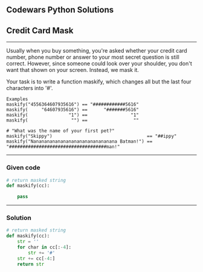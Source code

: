 
Codewars Python Solutions
---
## Credit Card Mask <br>
---
Usually when you buy something, you're asked whether your credit card number, phone number or answer to your most secret question is still correct. However, since someone could look over your shoulder, you don't want that shown on your screen. Instead, we mask it.

Your task is to write a function maskify, which changes all but the last four characters into '#'.
```
Examples
maskify("4556364607935616") == "############5616"
maskify(     "64607935616") ==      "#######5616"
maskify(               "1") ==                "1"
maskify(                "") ==                 ""

# "What was the name of your first pet?"
maskify("Skippy")                                   == "##ippy"
maskify("Nananananananananananananananana Batman!") == "####################################man!"
```
---
### Given code
```python
# return masked string
def maskify(cc):

    pass
```
---
### Solution
```python
# return masked string
def maskify(cc):
    str = ''
    for char in cc[:-4]:
        str += '#'
    str += cc[-4:]
    return str
```
